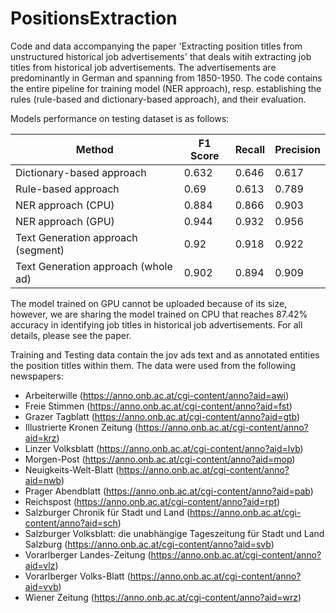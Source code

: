 # PositionsExtraction
Code and data accompanying the paper 'Extracting position titles from unstructured historical job advertisements' that deals witih extracting job titles from historical job advertisements. The advertisements are predominantly in German and spanning from 1850-1950. The code contains the entire pipeline for training model (NER approach), resp. establishing the rules (rule-based and dictionary-based approach), and their evaluation.

Models performance on testing dataset is as follows:

| Method | F1 Score | Recall | Precision |
|--------|----------|--------|-----------|
| Dictionary-based approach | 0.632 | 0.646 | 0.617 |
| Rule-based approach | 0.69 | 0.613 | 0.789 |
| NER approach (CPU) | 0.884 | 0.866 | 0.903 |
| NER approach (GPU) | 0.944 | 0.932 | 0.956 |
| Text Generation approach (segment) | 0.92 | 0.918 | 0.922 |
| Text Generation approach (whole ad) | 0.902 | 0.894 | 0.909 |


The model trained on GPU cannot be uploaded because of its size, however, we are sharing the model trained on CPU that reaches 87.42% accuracy in identifying job titles in historical job advertisements. For all details, please see the paper.


Training and Testing data contain the jov ads text and as annotated entities the position titles within them. The data were used from the following newspapers:
- Arbeiterwille (https://anno.onb.ac.at/cgi-content/anno?aid=awi)
- Freie Stimmen (https://anno.onb.ac.at/cgi-content/anno?aid=fst)
- Grazer Tagblatt (https://anno.onb.ac.at/cgi-content/anno?aid=gtb)
- Illustrierte Kronen Zeitung (https://anno.onb.ac.at/cgi-content/anno?aid=krz)
- Linzer Volksblatt (https://anno.onb.ac.at/cgi-content/anno?aid=lvb)
- Morgen-Post (https://anno.onb.ac.at/cgi-content/anno?aid=mop)
- Neuigkeits-Welt-Blatt (https://anno.onb.ac.at/cgi-content/anno?aid=nwb)
- Prager Abendblatt (https://anno.onb.ac.at/cgi-content/anno?aid=pab)
- Reichspost (https://anno.onb.ac.at/cgi-content/anno?aid=rpt)
- Salzburger Chronik für Stadt und Land (https://anno.onb.ac.at/cgi-content/anno?aid=sch)
- Salzburger Volksblatt: die unabhängige Tageszeitung für Stadt und Land Salzburg (https://anno.onb.ac.at/cgi-content/anno?aid=svb)
- Vorarlberger Landes-Zeitung (https://anno.onb.ac.at/cgi-content/anno?aid=vlz)
- Vorarlberger Volks-Blatt (https://anno.onb.ac.at/cgi-content/anno?aid=vvb)
- Wiener Zeitung (https://anno.onb.ac.at/cgi-content/anno?aid=wrz)
